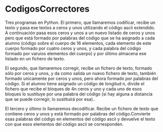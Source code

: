 # CodigosCorrectores

Tres programas en Python. El primero, que llamaremos codificar, recibe un texto y pasa ese textos a ceros y unos utilizando el código ascii extendido. A continuación pasa esos ceros y unos a un nuevo listado de ceros y unos pero que está formado por palabras del código que se ha asignado a cada alumno (código sobre el cuerpo de 16 elementos, cada elemento de este cuerpo formado por cuatro ceros y unos, y cada palabra del código formado por varuios elementos del cuerpo) y por último almacena ese listado en un fichero de texto.

El segundo, que llamaremos corregir, recibe un fichero de texto, formado sólo por ceros y unos, y da como salida un nuevo fichero de texto, también formado unicamente por ceros y unos, pero ahora formado por palabras del código. Si el alumno tiene asignado un código de longitud n, divide el fichero que recibe el bloques de 4n ceros y uno y cada uno de esos bloques lo sustituye por una palabra del código (si hay alguna a distancia que se puede corregir, lo sustituirá por esa)..

El tercero y último lo llamaremos decodificar. Recibe un fichero de texto que contiene ceros y unos y está formado por palabras del código.Convierte esas palabras del código en elementos del código ascii y devuelve el texto con que esos elementos del código ascii se corresponden.
